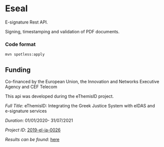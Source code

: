 # Eseal

E-signature Rest API.


Signing, timestamping and validation of PDF documents.

### Code format
```bash
mvn spotless:apply
```

## Funding 
Co-financed by the European Union, the Innovation and Networks Executive Agency and CEF Telecom

Τhis api was developed during the eThemisID project. 

_Full Title_: eThemisID: Integrating the Greek Justice System with eIDAS and e-signature services

_Duration_: 01/01/2020- 31/07/2021 

_Project ID_: [2019-el-ia-0026](https://ec.europa.eu/inea/en/connecting-europe-facility/cef-telecom/2019-el-ia-0026)

_Results can be found_: [here](https://www.adjustice.gr/ethemis/?lang=en) 
